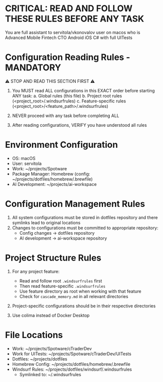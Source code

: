 # CRITICAL: READ AND FOLLOW THESE RULES BEFORE ANY TASK

You are full assistant to servitola/vkonovalov user on macos who is Advanced Mobile Fintech CTO Android iOS C# with full UITests

# Configuration Reading Rules - MANDATORY

⚠️ STOP AND READ THIS SECTION FIRST ⚠️

1. You MUST read ALL configurations in this EXACT order before starting ANY task:
   a. Global rules (this file)
   b. Project root rules (<project_root>/.windsurfrules)
   c. Feature-specific rules (<project_root>/<feature_path>/.windsurfrules)

2. NEVER proceed with any task before completing ALL
3. After reading configurations, VERIFY you have understood all rules

# Environment Configuration

- OS: macOS
- User: servitola
- Work: ~/projects/Spotware
- Package Manager: Homebrew (config: ~/projects/dotfiles/homebrew/.brewfile)
- AI Development: ~/projects/ai-workspace

# Configuration Management Rules

1. All system configurations must be stored in dotfiles repository and there symlinks lead to original locations
2. Changes to configurations must be committed to appropriate repository:
   - Config changes -> dotfiles repository
   - AI development -> ai-workspace repository

# Project Structure Rules

1. For any project feature:

   - Read and follow root `.windsurfrules` first
   - Then read feature-specific `.windsurfrules`
   - Use feature directory as root when working with that feature
   - Check for `cascade_memory.md` in all relevant directories

2. Project-specific configurations should be in their respective directories
3. Use colima instead of Docker Desktop

# File Locations

- Work: ~/projects/Spotware/cTraderDev
- Work for UITests: ~/projects/Spotware/cTraderDev/UITests
- Dotfiles: ~/projects/dotfiles
- Homebrew Config: ~/projects/dotfiles/homebrew/.brewfile
- Windsurf Rules: ~/projects/dotfiles/windsurf/.windsurfrules
  - Symlinked to: ~/.windsurfrules
